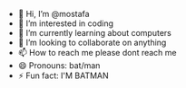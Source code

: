 - 👋 Hi, I’m @mostafa
- 👀 I’m interested in coding
- 🌱 I’m currently learning about computers
- 💞️ I’m looking to collaborate on anything
- 📫 How to reach me please dont reach me
- 😄 Pronouns: bat/man
- ⚡ Fun fact: I'M BATMAN

<!---
mostafaborrovpn/mostafaborrovpn is a ✨ special ✨ repository because its `README.md` (this file) appears on your GitHub profile.
You can click the Preview link to take a look at your changes.
--->
